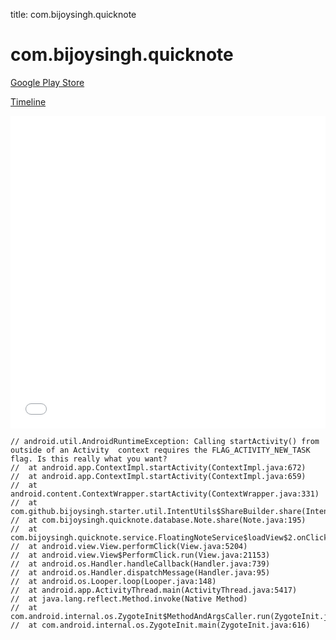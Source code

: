 title: com.bijoysingh.quicknote

# com.bijoysingh.quicknote

[Google Play Store](https://play.google.com/store/apps/details?id=com.bijoysingh.quicknote)

[Timeline](./vis-timeline.html)

<iframe src="./vis-timeline.html" width="100%" height="500px" style="border:none;"></iframe>

```
// android.util.AndroidRuntimeException: Calling startActivity() from outside of an Activity  context requires the FLAG_ACTIVITY_NEW_TASK flag. Is this really what you want?
// 	at android.app.ContextImpl.startActivity(ContextImpl.java:672)
// 	at android.app.ContextImpl.startActivity(ContextImpl.java:659)
// 	at android.content.ContextWrapper.startActivity(ContextWrapper.java:331)
// 	at com.github.bijoysingh.starter.util.IntentUtils$ShareBuilder.share(IntentUtils.java:115)
// 	at com.bijoysingh.quicknote.database.Note.share(Note.java:195)
// 	at com.bijoysingh.quicknote.service.FloatingNoteService$loadView$2.onClick(FloatingNoteService.kt:96)
// 	at android.view.View.performClick(View.java:5204)
// 	at android.view.View$PerformClick.run(View.java:21153)
// 	at android.os.Handler.handleCallback(Handler.java:739)
// 	at android.os.Handler.dispatchMessage(Handler.java:95)
// 	at android.os.Looper.loop(Looper.java:148)
// 	at android.app.ActivityThread.main(ActivityThread.java:5417)
// 	at java.lang.reflect.Method.invoke(Native Method)
// 	at com.android.internal.os.ZygoteInit$MethodAndArgsCaller.run(ZygoteInit.java:726)
// 	at com.android.internal.os.ZygoteInit.main(ZygoteInit.java:616)

```



